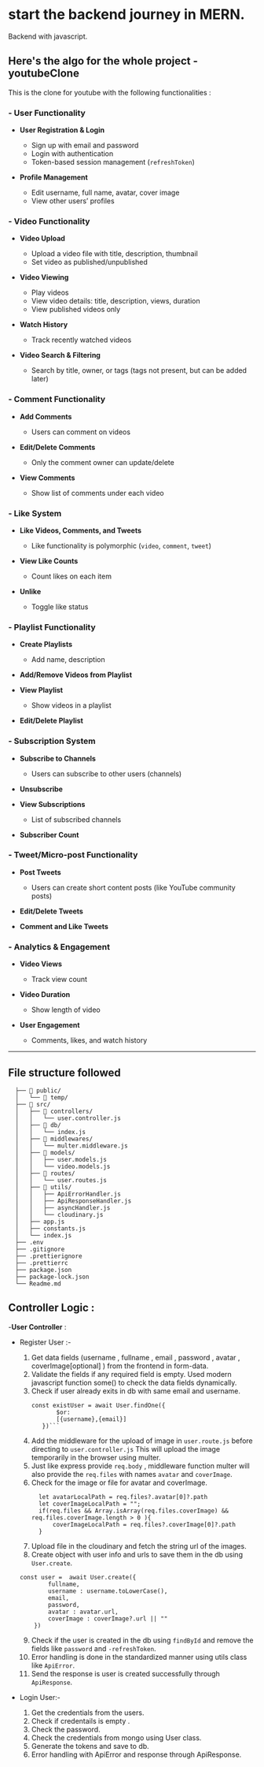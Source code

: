# start the backend journey in MERN. 

Backend with javascript.

## Here's the algo for the whole project - **youtubeClone**

  This is the clone for youtube with the following functionalities : 

  ### - **User Functionality**
  
  * **User Registration & Login**
  
    * Sign up with email and password
    * Login with authentication
    * Token-based session management (`refreshToken`)
  * **Profile Management**
  
    * Edit username, full name, avatar, cover image
    * View other users’ profiles
  
  
  ### - **Video Functionality**
  
  * **Video Upload**
  
    * Upload a video file with title, description, thumbnail
    * Set video as published/unpublished
  * **Video Viewing**
  
    * Play videos
    * View video details: title, description, views, duration
    * View published videos only
  * **Watch History**
  
    * Track recently watched videos
  * **Video Search & Filtering**
  
    * Search by title, owner, or tags (tags not present, but can be added later)
  
  ### - **Comment Functionality**
  
  * **Add Comments**
  
    * Users can comment on videos
  * **Edit/Delete Comments**
  
    * Only the comment owner can update/delete
  * **View Comments**
  
    * Show list of comments under each video
  
  ### - **Like System**
  
  * **Like Videos, Comments, and Tweets**
  
    * Like functionality is polymorphic (`video`, `comment`, `tweet`)
  * **View Like Counts**
  
    * Count likes on each item
  * **Unlike**
  
    * Toggle like status
  
  ### - **Playlist Functionality**
  
  * **Create Playlists**
  
    * Add name, description
  * **Add/Remove Videos from Playlist**
  * **View Playlist**
  
    * Show videos in a playlist
  * **Edit/Delete Playlist**
  
  ### - **Subscription System**
  
  * **Subscribe to Channels**
  
    * Users can subscribe to other users (channels)
  * **Unsubscribe**
  * **View Subscriptions**
  
    * List of subscribed channels
  * **Subscriber Count**
  
  ### - **Tweet/Micro-post Functionality**
  
  * **Post Tweets**
  
    * Users can create short content posts (like YouTube community posts)
  * **Edit/Delete Tweets**
  * **Comment and Like Tweets**
  
  ### - **Analytics & Engagement**
  
  * **Video Views**
  
    * Track view count
  * **Video Duration**
  
    * Show length of video
  * **User Engagement**
  
    * Comments, likes, and watch history

---

## File structure followed 

  ```
    ├── 📁 public/
    │   └── 📁 temp/
    ├── 📁 src/
    │   ├── 📁 controllers/
    │   │   └── user.controller.js
    │   ├── 📁 db/
    │   │   └── index.js
    │   ├── 📁 middlewares/
    │   │   └── multer.middleware.js
    │   ├── 📁 models/
    │   │   ├── user.models.js
    │   │   └── video.models.js
    │   ├── 📁 routes/
    │   │   └── user.routes.js
    │   ├── 📁 utils/
    │   │   ├── ApiErrorHandler.js
    │   │   ├── ApiResponseHandler.js
    │   │   ├── asyncHandler.js
    │   │   └── cloudinary.js
    │   ├── app.js
    │   ├── constants.js
    │   └── index.js
    ├── .env
    ├── .gitignore
    ├── .prettierignore
    ├── .prettierrc
    ├── package.json
    ├── package-lock.json
    └── Readme.md

```

## **Controller Logic :**

-**User Controller** :
* Register User :-
  1. Get data fields (username , fullname , email , password , avatar , coverImage[optional] ) from the frontend in form-data.
  2. Validate the fields if any required field is empty. Used modern javascript function some() to check the data fields dynamically.
  3. Check if user already exits in db with same email and username.
     ```
     const existUser = await User.findOne({
            $or:
            [{username},{email}]
        })```
  4. Add the middleware for the upload of image in `user.route.js` before directing to `user.controller.js` This will upload the image temporarily in the browser using multer.
  5. Just like express provide `req.body` , middleware function multer will also provide the `req.files` with names `avatar` and `coverImage`.
  6. Check for the image or file for avatar and coverImage. 
      ```  console.log(req.files)
        let avatarLocalPath = req.files?.avatar[0]?.path
        let coverImageLocalPath = ""; 
        if(req.files && Array.isArray(req.files.coverImage) && req.files.coverImage.length > 0 ){
            coverImageLocalPath = req.files?.coverImage[0]?.path
        }  
      ```
  7. Upload file in the cloudinary and fetch the string url of the images.
  8. Create object with user info and urls to save them in the db using `User.create`.
    ```
    const user =  await User.create({
            fullname,
            username : username.toLowerCase(),
            email,
            password,
            avatar : avatar.url,
            coverImage : coverImage?.url || ""
        })
    ```
  9. Check if the user is created in the db using `findById` and remove the fields like `password` and `-refreshToken`.
  10. Error handling is done in the standardized  manner using utils class like `ApiError`.
  11. Send the response is user is created successfully through `ApiResponse`.

* Login User:-
    1. Get the credentials from the users.
    2. Check if credentails is empty .
    3. Check the password.
    4. Check the credentials from mongo using User class.
    5. Generate the tokens and save to db.
    6. Error handling with ApiError and response through ApiResponse.
